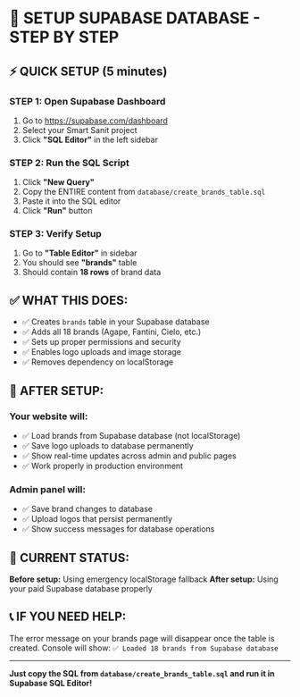 # 🚀 SETUP SUPABASE DATABASE - STEP BY STEP

## ⚡ QUICK SETUP (5 minutes)

### STEP 1: Open Supabase Dashboard
1. Go to https://supabase.com/dashboard
2. Select your Smart Sanit project
3. Click **"SQL Editor"** in the left sidebar

### STEP 2: Run the SQL Script
1. Click **"New Query"**
2. Copy the ENTIRE content from `database/create_brands_table.sql`
3. Paste it into the SQL editor
4. Click **"Run"** button

### STEP 3: Verify Setup
1. Go to **"Table Editor"** in sidebar
2. You should see **"brands"** table
3. Should contain **18 rows** of brand data

## ✅ WHAT THIS DOES:

- ✅ Creates `brands` table in your Supabase database
- ✅ Adds all 18 brands (Agape, Fantini, Cielo, etc.)
- ✅ Sets up proper permissions and security
- ✅ Enables logo uploads and image storage
- ✅ Removes dependency on localStorage

## 🎯 AFTER SETUP:

### Your website will:
- ✅ Load brands from Supabase database (not localStorage)
- ✅ Save logo uploads to database permanently
- ✅ Show real-time updates across admin and public pages
- ✅ Work properly in production environment

### Admin panel will:
- ✅ Save brand changes to database
- ✅ Upload logos that persist permanently
- ✅ Show success messages for database operations

## 🚨 CURRENT STATUS:

**Before setup:** Using emergency localStorage fallback
**After setup:** Using your paid Supabase database properly

## 📞 IF YOU NEED HELP:

The error message on your brands page will disappear once the table is created.
Console will show: `✅ Loaded 18 brands from Supabase database`

---

**Just copy the SQL from `database/create_brands_table.sql` and run it in Supabase SQL Editor!**
